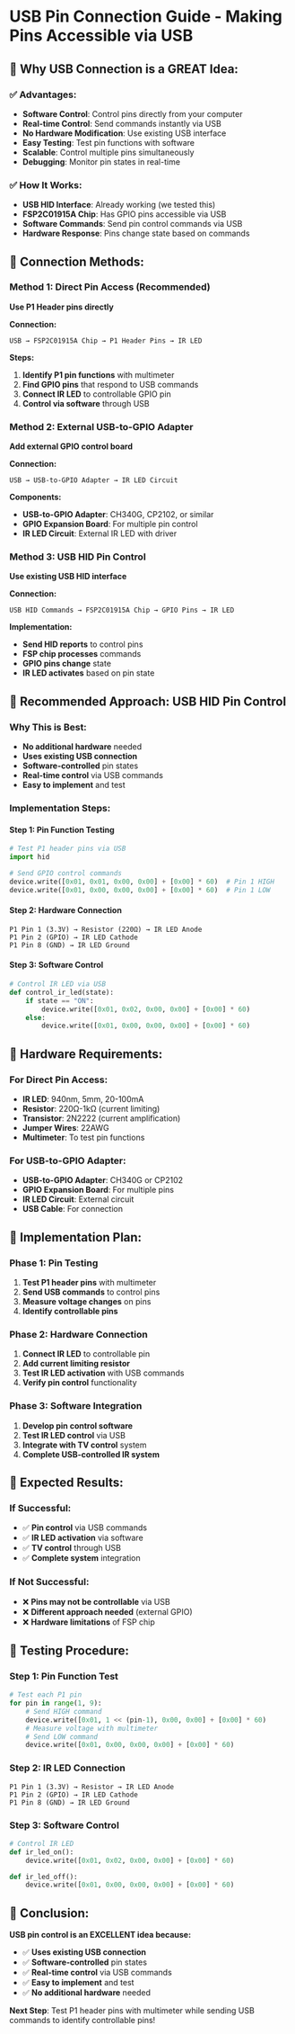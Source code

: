 # USB Pin Connection Guide - Making Pins Accessible via USB

## 🎯 **Why USB Connection is a GREAT Idea:**

### **✅ Advantages:**
- **Software Control**: Control pins directly from your computer
- **Real-time Control**: Send commands instantly via USB
- **No Hardware Modification**: Use existing USB interface
- **Easy Testing**: Test pin functions with software
- **Scalable**: Control multiple pins simultaneously
- **Debugging**: Monitor pin states in real-time

### **✅ How It Works:**
- **USB HID Interface**: Already working (we tested this)
- **FSP2C01915A Chip**: Has GPIO pins accessible via USB
- **Software Commands**: Send pin control commands via USB
- **Hardware Response**: Pins change state based on commands

## 🔧 **Connection Methods:**

### **Method 1: Direct Pin Access (Recommended)**
**Use P1 Header pins directly**

**Connection:**
```
USB → FSP2C01915A Chip → P1 Header Pins → IR LED
```

**Steps:**
1. **Identify P1 pin functions** with multimeter
2. **Find GPIO pins** that respond to USB commands
3. **Connect IR LED** to controllable GPIO pin
4. **Control via software** through USB

### **Method 2: External USB-to-GPIO Adapter**
**Add external GPIO control board**

**Connection:**
```
USB → USB-to-GPIO Adapter → IR LED Circuit
```

**Components:**
- **USB-to-GPIO Adapter**: CH340G, CP2102, or similar
- **GPIO Expansion Board**: For multiple pin control
- **IR LED Circuit**: External IR LED with driver

### **Method 3: USB HID Pin Control**
**Use existing USB HID interface**

**Connection:**
```
USB HID Commands → FSP2C01915A Chip → GPIO Pins → IR LED
```

**Implementation:**
- **Send HID reports** to control pins
- **FSP chip processes** commands
- **GPIO pins change** state
- **IR LED activates** based on pin state

## 🎯 **Recommended Approach: USB HID Pin Control**

### **Why This is Best:**
- **No additional hardware** needed
- **Uses existing USB connection**
- **Software-controlled** pin states
- **Real-time control** via USB commands
- **Easy to implement** and test

### **Implementation Steps:**

#### **Step 1: Pin Function Testing**
```python
# Test P1 header pins via USB
import hid

# Send GPIO control commands
device.write([0x01, 0x01, 0x00, 0x00] + [0x00] * 60)  # Pin 1 HIGH
device.write([0x01, 0x00, 0x00, 0x00] + [0x00] * 60)  # Pin 1 LOW
```

#### **Step 2: Hardware Connection**
```
P1 Pin 1 (3.3V) → Resistor (220Ω) → IR LED Anode
P1 Pin 2 (GPIO) → IR LED Cathode
P1 Pin 8 (GND) → IR LED Ground
```

#### **Step 3: Software Control**
```python
# Control IR LED via USB
def control_ir_led(state):
    if state == "ON":
        device.write([0x01, 0x02, 0x00, 0x00] + [0x00] * 60)
    else:
        device.write([0x01, 0x00, 0x00, 0x00] + [0x00] * 60)
```

## 🔧 **Hardware Requirements:**

### **For Direct Pin Access:**
- **IR LED**: 940nm, 5mm, 20-100mA
- **Resistor**: 220Ω-1kΩ (current limiting)
- **Transistor**: 2N2222 (current amplification)
- **Jumper Wires**: 22AWG
- **Multimeter**: To test pin functions

### **For USB-to-GPIO Adapter:**
- **USB-to-GPIO Adapter**: CH340G or CP2102
- **GPIO Expansion Board**: For multiple pins
- **IR LED Circuit**: External circuit
- **USB Cable**: For connection

## 🚀 **Implementation Plan:**

### **Phase 1: Pin Testing**
1. **Test P1 header pins** with multimeter
2. **Send USB commands** to control pins
3. **Measure voltage changes** on pins
4. **Identify controllable pins**

### **Phase 2: Hardware Connection**
1. **Connect IR LED** to controllable pin
2. **Add current limiting resistor**
3. **Test IR LED activation** with USB commands
4. **Verify pin control** functionality

### **Phase 3: Software Integration**
1. **Develop pin control software**
2. **Test IR LED control** via USB
3. **Integrate with TV control** system
4. **Complete USB-controlled IR system**

## 🎯 **Expected Results:**

### **If Successful:**
- ✅ **Pin control** via USB commands
- ✅ **IR LED activation** via software
- ✅ **TV control** through USB
- ✅ **Complete system** integration

### **If Not Successful:**
- ❌ **Pins may not be controllable** via USB
- ❌ **Different approach needed** (external GPIO)
- ❌ **Hardware limitations** of FSP chip

## 🔧 **Testing Procedure:**

### **Step 1: Pin Function Test**
```python
# Test each P1 pin
for pin in range(1, 9):
    # Send HIGH command
    device.write([0x01, 1 << (pin-1), 0x00, 0x00] + [0x00] * 60)
    # Measure voltage with multimeter
    # Send LOW command
    device.write([0x01, 0x00, 0x00, 0x00] + [0x00] * 60)
```

### **Step 2: IR LED Connection**
```
P1 Pin 1 (3.3V) → Resistor → IR LED Anode
P1 Pin 2 (GPIO) → IR LED Cathode
P1 Pin 8 (GND) → IR LED Ground
```

### **Step 3: Software Control**
```python
# Control IR LED
def ir_led_on():
    device.write([0x01, 0x02, 0x00, 0x00] + [0x00] * 60)

def ir_led_off():
    device.write([0x01, 0x00, 0x00, 0x00] + [0x00] * 60)
```

## 🎯 **Conclusion:**

**USB pin control is an EXCELLENT idea because:**
- ✅ **Uses existing USB connection**
- ✅ **Software-controlled** pin states
- ✅ **Real-time control** via USB commands
- ✅ **Easy to implement** and test
- ✅ **No additional hardware** needed

**Next Step**: Test P1 header pins with multimeter while sending USB commands to identify controllable pins!




